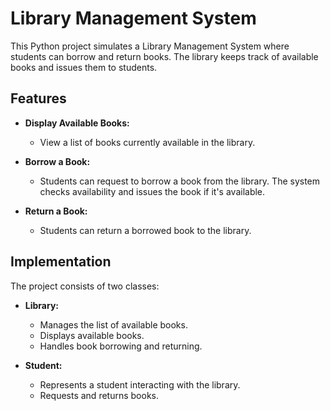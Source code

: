 # Library Management System

This Python project simulates a Library Management System where students can borrow and return books. The library keeps track of available books and issues them to students.

## Features

- **Display Available Books:**
  - View a list of books currently available in the library.

- **Borrow a Book:**
  - Students can request to borrow a book from the library. The system checks availability and issues the book if it's available.

- **Return a Book:**
  - Students can return a borrowed book to the library.

## Implementation

The project consists of two classes:

- **Library:**
  - Manages the list of available books.
  - Displays available books.
  - Handles book borrowing and returning.

- **Student:**
  - Represents a student interacting with the library.
  - Requests and returns books.

